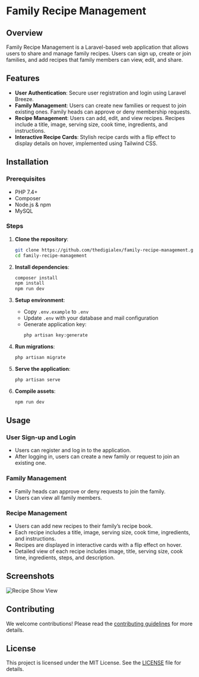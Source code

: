 # Family Recipe Management

## Overview

Family Recipe Management is a Laravel-based web application that allows users to share and manage family recipes. Users can sign up, create or join families, and add recipes that family members can view, edit, and share.

## Features

- **User Authentication**: Secure user registration and login using Laravel Breeze.
- **Family Management**: Users can create new families or request to join existing ones. Family heads can approve or deny membership requests.
- **Recipe Management**: Users can add, edit, and view recipes. Recipes include a title, image, serving size, cook time, ingredients, and instructions.
- **Interactive Recipe Cards**: Stylish recipe cards with a flip effect to display details on hover, implemented using Tailwind CSS.

## Installation

### Prerequisites

- PHP 7.4+
- Composer
- Node.js & npm
- MySQL

### Steps

1. **Clone the repository**:
    ```sh
    git clone https://github.com/thedigialex/family-recipe-management.git
    cd family-recipe-management
    ```

2. **Install dependencies**:
    ```sh
    composer install
    npm install
    npm run dev
    ```

3. **Setup environment**:
    - Copy `.env.example` to `.env`
    - Update `.env` with your database and mail configuration
    - Generate application key:
      ```sh
      php artisan key:generate
      ```

4. **Run migrations**:
    ```sh
    php artisan migrate
    ```

5. **Serve the application**:
    ```sh
    php artisan serve
    ```

6. **Compile assets**:
    ```sh
    npm run dev
    ```

## Usage

### User Sign-up and Login

- Users can register and log in to the application.
- After logging in, users can create a new family or request to join an existing one.

### Family Management

- Family heads can approve or deny requests to join the family.
- Users can view all family members.

### Recipe Management

- Users can add new recipes to their family’s recipe book.
- Each recipe includes a title, image, serving size, cook time, ingredients, and instructions.
- Recipes are displayed in interactive cards with a flip effect on hover.
- Detailed view of each recipe includes image, title, serving size, cook time, ingredients, steps, and description.

## Screenshots

![Recipe Show View](path/to/your/image.png)

## Contributing

We welcome contributions! Please read the [contributing guidelines](CONTRIBUTING.md) for more details.

## License

This project is licensed under the MIT License. See the [LICENSE](LICENSE.md) file for details.
